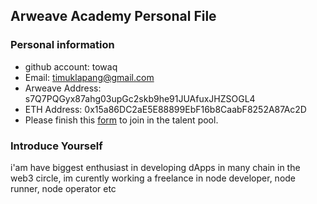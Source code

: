 ## Arweave Academy Personal File

### Personal information

- github account: towaq
- Email: timuklapang@gmail.com
- Arweave Address: s7Q7PQGyx87ahg03upGc2skb9he91JUAfuxJHZSOGL4
- ETH Address: 0x15a86DC2aE5E88899EbF16b8CaabF8252A87Ac2D
- Please finish this [form](https://docs.google.com/forms/d/e/1FAIpQLSfWA5fIIcBgmRppm3jNz5vmf9Mai_QMVil-2pO4r7YKn_Zhtw/viewform?usp=sf_link) to join in the talent pool.

### Introduce Yourself
 i'am have biggest enthusiast in developing dApps in many chain in the web3 circle, im curently working a freelance in node developer, node runner, node operator etc
